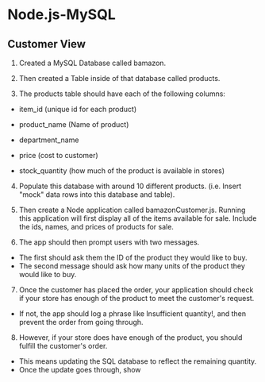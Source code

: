# Node.js-MySQL

## Customer View

1. Created a MySQL Database called bamazon.

2. Then created a Table inside of that database called products.

3. The products table should have each of the following columns:

- item_id (unique id for each product)

- product_name (Name of product)

- department_name

- price (cost to customer)

- stock_quantity (how much of the product is available in stores)

4. Populate this database with around 10 different products. (i.e. Insert "mock" data rows into this database and table).

5. Then create a Node application called bamazonCustomer.js. Running this application will first display all of the items available for sale. Include the ids, names, and prices of products for sale.

6. The app should then prompt users with two messages.

- The first should ask them the ID of the product they would like to buy.
- The second message should ask how many units of the product they would like to buy.

7. Once the customer has placed the order, your application should check if your store has enough of the product to meet the customer's request.

- If not, the app should log a phrase like Insufficient quantity!, and then prevent the order from going through.

8. However, if your store does have enough of the product, you should fulfill the customer's order.

- This means updating the SQL database to reflect the remaining quantity.
- Once the update goes through, show
